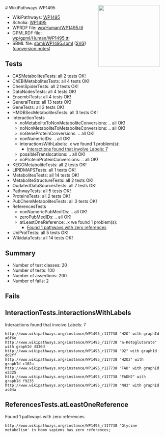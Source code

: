 <img style="float: right; width: 200px" src="../logo.png" />
# WikiPathways WP1495

* WikiPathways: [WP1495](https://identifiers.org/wikipathways:WP1495)
* Scholia: [WP1495](https://scholia.toolforge.org/wikipathways/WP1495)
* WPRDF file: [wp/Human/WP1495.ttl](../wp/Human/WP1495.ttl)
* GPMLRDF file: [wp/gpml/Human/WP1495.ttl](../wp/gpml/Human/WP1495.ttl)
* SBML file: [sbml/WP1495.sbml](../sbml/WP1495.sbml) ([SVG](../sbml/WP1495.svg)) ([conversion notes](../sbml/WP1495.txt))

## Tests
* CASMetabolitesTests: all 2 tests OK!
* ChEBIMetabolitesTests: all 4 tests OK!
* ChemSpiderTests: all 2 tests OK!
* DataNodesTests: all 4 tests OK!
* EnsemblTests: all 4 tests OK!
* GeneralTests: all 13 tests OK!
* GeneTests: all 3 tests OK!
* HMDBSecMetabolitesTests: all 3 tests OK!
* InteractionTests
    * noMetaboliteToNonMetaboliteConversions: .. all OK!
    * noNonMetaboliteToMetaboliteConversions: .. all OK!
    * noGeneProteinConversions: .. all OK!
    * nonNumericIDs: .. all OK!
    * interactionsWithLabels: .x we found 1 problem(s):
        * [Interactions found that involve Labels: 7](#630d267e)
    * possibleTranslocations: .. all OK!
    * noProteinProteinConversions: .. all OK!
* KEGGMetaboliteTests: all 2 tests OK!
* LIPIDMAPSTests: all 1 tests OK!
* MetabolitesTests: all 14 tests OK!
* MetaboliteStructureTests: all 2 tests OK!
* OudatedDataSourcesTests: all 7 tests OK!
* PathwayTests: all 5 tests OK!
* ProteinsTests: all 2 tests OK!
* PubChemMetabolitesTests: all 3 tests OK!
* ReferencesTests
    * nonNumericPubMedIDs: .. all OK!
    * zeroPubMedIDs: .. all OK!
    * atLeastOneReference: .x we found 1 problem(s):
        * [Found 1 pathways with zero references](#35eb778e)
* UniProtTests: all 5 tests OK!
* WikidataTests: all 14 tests OK!


## Summary

* Number of test classes: 20
* Number of tests: 100
* Number of assertions: 200
* Number of fails: 2

## Fails

<a name="630d267e" />

## InteractionTests.interactionsWithLabels

Interactions found that involve Labels: 7
```
http://www.wikipathways.org/instance/WP1495_r117738 "H2O" with graphId a6f6e
http://www.wikipathways.org/instance/WP1495_r117738 "a-Ketoglutarate" with graphId d336d
http://www.wikipathways.org/instance/WP1495_r117738 "O2" with graphId dd2ff
http://www.wikipathways.org/instance/WP1495_r117738 "H2O2" with graphId c102a
http://www.wikipathways.org/instance/WP1495_r117738 "FAD" with graphId e2325
http://www.wikipathways.org/instance/WP1495_r117738 "FADH2" with graphId f9235
http://www.wikipathways.org/instance/WP1495_r117738 "NH3" with graphId ac04a
```

<a name="35eb778e" />

## ReferencesTests.atLeastOneReference

Found 1 pathways with zero references
```
http://www.wikipathways.org/instance/WP1495_r117738 'Glycine metabolism' in Homo sapiens has zero references; 
```

